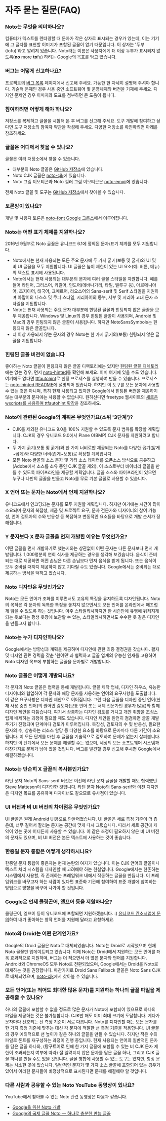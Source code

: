 # 자주 묻는 질문(FAQ)

### Noto는 무엇을 의미하나요?

컴퓨터가 텍스트를 렌더링할 때 문자가 작은 상자로 표시되는 경우가 있는데, 이는 기기에 그 글자를 표현할 이미지가 포함된 글꼴이 없기 때문입니다. 이 상자는 '두부(tofu)'라고 알려져 있습니다.  Noto라는 이름은 사용자에게 더 이상 두부가 표시되지 않도록(**no** more **to**fu) 하려는 Google의 목표를 담고 있습니다.


### 버그는 어떻게 신고하나요?

프로젝트의 [버그 목록](https://github.com/googlefonts/noto-cjk/issues) 페이지에서 신고해 주세요. 가능한 한 자세히 설명해 주셔야 합니다. 기술적 문제인 경우 사용 중인 소프트웨어 및 운영체제와 버전을 기재해 주세요. 디자인 문제인 경우 이미지와 도표를 첨부하면 큰 도움이 됩니다.


### 참여하려면 어떻게 해야 하나요?

저장소를 복제하고 글꼴을 시험해 본 후 버그를 신고해 주세요. 도구 개발에 참여하고 싶다면 도구 저장소의 참여자 약관을 작성해 주세요.  다양한 저장소를 확인하려면 아래를 참조하세요.


### 글꼴은 어디에서 찾을 수 있나요?

글꼴은 여러 저장소에서 찾을 수 있습니다.

* 대부분의 Noto 글꼴은 [GitHub 저장소](https://github.com/googlefonts/noto-fonts)에 있습니다.
* Noto CJK 글꼴은 [noto-cjk](https://github.com/googlefonts/noto-cjk)에 있습니다.
* Noto 그림 이모티콘과 Noto 컬러 그림 이모티콘은 [noto-emoji](https://github.com/googlefonts/noto-emoji)에 있습니다.

전체 Noto 글꼴 및 도구는 [GitHub 저장소](https://github.com/googlefonts?query=noto)에서 찾아볼 수 있습니다.


### 토론방이 있나요?

개발 및 사용자 토론은 [noto-font Google 그룹스](https://groups.google.com/d/forum/noto-font)에서 이루어집니다.


### Noto는 어떤 표기 체제를 지원하나요?

2016년 9월부로 Noto 글꼴은 유니코드 6.1에 정의된 문자/표기 체계를 모두 지원합니다.
* Noto에서는 현재 사용되는 모든 주요 문자에 두 가지 굵기(보통 및 굵게)와 UI 및 비 UI 글꼴을 모두 지원합니다. UI 글꼴은 높이 제한이 있는 UI 요소(예: 버튼, 메뉴)의 텍스트 표시에 사용됩니다.
* Noto에서는 현재 사용되는 대부분의 문자에 여러 글꼴 스타일을 지원합니다. 예를 들어 라틴어, 그리스어, 키릴어, 인도어(데바나가리, 타밀, 텔루구 등), 아르메니아어, 조지아어, 태국어, 크메르어, 라오스어의 Sans-serif 및 Serif 스타일을 지원하며 아랍어의 나스흐 및 쿠피 스타일, 시리아어의 동부, 서부 및 시리아 고대 문자 스타일을 지원합니다.
* Noto는 현재 사용되는 주요 문자 대부분에 힌팅된 글꼴과 힌팅되지 않은 글꼴을 모두 제공합니다. Windows 및 Linux의 경우 힌팅된 글꼴이 사용되며, Android 및 Mac의 경우 힌팅되지 않은 글꼴이 사용됩니다. 하지만 NotoSansSymbols는 힌팅되지 않은 글꼴입니다.
* 더 이상 사용되지 않는 문자의 경우 Noto는 한 가지 굵기의(보통) 힌팅되지 않은 글꼴을 지원합니다.


### 힌팅된 글꼴 버전이 없습니다

좋아하는 Noto 글꼴이 힌팅되지 않은 글꼴 디렉토리에는 있지만 [힌팅된 글꼴 디렉토리](https://github.com/googlefonts/noto-fonts/tree/master/hinted)에는 없는 경우, 먼저 [noto-hinted](https://github.com/lemzwerg/noto-hinted)를 확인해 보세요. 이미 여기에 있을 수도 있습니다. 여기에도 없다면 [ttfautohint](https://www.freetype.org/ttfautohint/)로 힌팅 프로세스를 실행하여 만들 수 있습니다. 프로세스는 [noto-hinted README](https://github.com/lemzwerg/noto-hinted/blob/master/README.md)에 설명되어 있습니다.  하지만 이 도구를 모든 문자에 사용할 수 있는 것은 아니며, 특히 현재 사용되고 있지만 Google에서 힌팅된 버전을 제공하지 않는 대부분의 문자에는 사용할 수 없습니다.  원하신다면 freetype 웹사이트의 [새로운 wscripts를 사용하여 ttfautohint 확장](https://www.freetype.org/ttfautohint/doc/ttfautohint.html#extending-ttfautohint-with-new-scripts)을 참조하세요.


### Noto에 관련된 Google의 계획은 무엇인가요(소위 '3단계')?
* CJK를 제외한 유니코드 9.0을 100% 지원할 수 있도록 문자 범위를 확장할 계획입니다. CJK의 경우 유니코드 9.0에서 Plane 0(BMP) CJK 문자를 지원하려고 합니다.
* 두 가지 굵기(보통 및 굵게)와 한 가지 너비로만 제공되는 Noto를 다양한 굵기(얇게~굵게)와 다양한 너비(좁게~보통)로 확장할 계획입니다.
* 모든 Noto 글꼴의 소스 문자 및 기타 소스 데이터를 오픈소스 방식으로 공유하고(Adobe에서 소스를 소유 중인 CJK 글꼴 제외), 이 소스로부터 바이너리 글꼴을 만들 수 있도록 파이프라인을 제공할 계획입니다. 글꼴 소스와 파이프라인이 있으면 누구나 나만의 글꼴을 만들고 Noto를 무료 기본 글꼴로 사용할 수 있습니다.


### X 언어 또는 문자는 Noto에서 언제 지원하나요?

유니코드에서 인코딩되는 문자를 모두 지원할 계획입니다. 하지만 여기에는 시간이 많이 소요되며 문자의 복잡성, 제품 및 프로젝트 요구, 문자 전문가와 디자이너의 참여 가능성, 언어 검토자의 수와 반응성 등 복잡하고 변동적인 요소들을 바탕으로 개발 순서가 정해집니다.


### Y 문자보다 X 문자 글꼴을 먼저 개발한 이유는 무엇인가요?

어떤 글꼴을 먼저 개발하기로 했는지와는 상관없이 어떤 문자는 다른 문자보다 먼저 개발됩니다. 1,000명분의 연회 식사를 제공하는 경우를 생각해 보겠습니다. 음식이 준비되는 대로 제공하면 어떤 손님은 다른 손님보다 먼저 음식을 받게 됩니다. 또는 음식이 모두 준비될 때까지 제공하지 않고 기다릴 수도 있습니다. Google에서는 준비되는 대로 제공하는 방식을 택하고 있습니다.


### Noto 디자인은 무엇인가요?

Noto는 모든 언어가 조화를 이루면서도 고유의 특징을 유지하도록 디자인됩니다. Noto의 목적은 각 문자의 독특한 특징을 놓치지 않으면서도 모든 언어를 온라인에서 매끄럽게 읽을 수 있도록 하는 것입니다. 아주 스타일리시하지만 한 시즌만에 유행에 뒤처지게 되는 옷보다는 평생 옷장에 보관할 수 있는, 스타일리시하면서도 수수한 옷 같은 디자인을 만들고자 합니다.


### Noto는 누가 디자인하나요?

Google에서는 방향성과 계획을 제공하며 디자인에 관한 최종 결정권을 갖습니다. 활자 및 디자인 관련 경력을 갖춘 '원어민'과 협력하고 글꼴 업계의 유능한 인재를 고용하여 Noto 디자인 목표에 부합하는 글꼴을 문자별로 개발합니다.


### Noto 글꼴은 어떻게 개발되나요?

각 문자의 Noto 글꼴은 협력을 통해 개발됩니다. 글꼴 제작 업체, 디자인 하우스, 유능한 디자이너와 협업하여 각 문자와 해당 문자를 사용하는 언어의 요구사항을 도출합니다. 이 같은 요구사항은 디자인 제안으로 이어집니다. 그런 다음 글꼴을 디자인 중인 언어(현재 사용 중인 언어)의 원어민 검토자(보통 언어 또는 서체 전문가인 경우가 많음)와 함께 디자인 제안을 다듬습니다. 여기서 상충하는 디자인 검토를 거치고 개인 취향을 조심스럽게 배제하는 과정이 필요할 때도 있습니다. 디자인 제안을 완전히 점검하면 글꼴 개발 주기가 진행되며 단계마다 검토가 이루어집니다. 복잡성, 검토자의 수 및 반응성, 필요한 문자의 수, 상충하는 리소스 할당 등 다양한 요소를 바탕으로 문자마다 다른 기간이 소요됩니다. 이 모든 단계를 마친 후 글꼴을 기술적으로 검토하여 문제가 없는지 살펴봅니다. 하지만 이 단계에서 모든 문제를 해결할 수는 없으며, 세상의 모든 소프트웨어 시스템과 마찬가지로 문제가 남아 있을 것입니다. 버그를 발견할 경우 신고해 주시면 Google에서 해결하겠습니다.


### Noto는 단순히 X 글꼴의 복사본인가요?

라틴 문자 Noto의 Sans-serif 버전은 이전에 라틴 문자 글꼴을 개발할 때도 협력했던 Steve Matteson이 디자인한 것입니다. 라틴 문자 Noto의 Sans-serif와 이전 디자인은 디자인 목표를 공유하며 디자이너도 같으므로 유사점이 있습니다.


### UI 버전과 비 UI 버전의 차이점은 무엇인가요?

UI 글꼴은 원래 Android UI용으로 만들어졌습니다. UI 글꼴은 세로 측정 기준이 더 좁은데, 너무 길어서 잘리는 문자는 공간에 맞게 다시 그렸습니다. 따라서 세로 공간에 제약이 있는 곳에 어디든지 사용할 수 있습니다. 이 같은 조정이 필요하지 않은 비 UI 버전의 문자도 있으며, 비 UI 버전은 본문 텍스트에 사용하는 것이 좋습니다.


### 한중일 문자 통합은 어떻게 생각하시나요?

한중일 문자 통합이 좋은지는 현재 논란의 여지가 있습니다. 이는 CJK 언어의 글꼴이나 텍스트 처리 시스템을 디자인할 때 고려해야 하는 현실입니다. Google에서는 현존하는 시스템에서 사용할, 즉 존재하는 프레임워크 내에서 작동하는 글꼴을 만듭니다. 이 프레임워크를 바꾸고자 하는 사람이 있다면 표준화 기관에 참여하여 표준 개발에 참여하는 방법으로 방향을 바꾸어 나가야 할 것입니다.


### Google은 언제 클링곤어, 엘프어 등을 지원하나요?

클링곤어, 엘프어 등이 유니코드에 포함되면 지원하겠습니다. :) [유니코드 컨소시엄에 문의](http://www.unicode.org/contacts.html)하여 내가 좋아하는 창작 언어를 지원해 달라고 요청하세요.


### Noto와 Droid는 어떤 관계인가요?

Google의 Droid 글꼴은 Noto로 대체되었습니다. Noto는 Droid로 시작했으며 현재 Noto 글꼴만 업데이트되고 있습니다. 이제 Noto는 Droid에서 지원하는 모든 언어를 더욱 효과적으로 지원하며, 버그는 더 적으면서 더 많은 문자와 언어를 지원합니다.  Android와 ChromeOS 모두 Noto로 전환되었으며, Google에서는 Droid를 Noto로 대체하는 것을 권장합니다. 마찬가지로 Droid Sans Fallback 글꼴은 Noto Sans CJK로 대체되었으며, [noto-cjk](https://github.com/googlefonts/noto-cjk)에서 찾아볼 수 있습니다.


### 모든 언어(또는 적어도 최대한 많은 문자)를 지원하는 하나의 글꼴 파일을 제공해줄 수 있나요?

하나의 글꼴에 포함할 수 없을 정도로 많은 문자가 Noto에 포함되어 있으므로 하나의 파일을 제공하는 것은 불가능합니다. CJK만 해도 이미 최대 크기에 도달합니다. 게다가 문자마다 선호되는 선 측정 기준이 서로 다릅니다. Noto를 디자인할 때는 모든 문자를 한 가지 측정 기준에 맞추는 대신 각 문자에 적절한 선 측정 기준을 적용합니다. UI 글꼴의 경우 예외적으로 선 높이가 같은 하나의 글꼴을 만들 수 있습니다. 하지만 적은 수의 파일로 폰트를 재구성하는 과정이 진행 중입니다. 현재 사용되는 언어의 일반적인 문자를 담은 글꼴 하나와, (탕구트어로 인해 한 가지 글꼴에 포함될 수 있는 비 CJK 문자 제한이 초과되는지 여부에 따라) 잘 알려지지 않은 문자를 담은 글꼴 하나, 그리고 CJK 글꼴 하나를 만들 수도 있을 것입니다. 글꼴 병합에 사용할 수 있는 도구는 있지만, 항상 문제는 사소한 곳에 있습니다. 일반적인 문자가 몇 가지 소스 글꼴에 포함되어 있는 경우가 있어서
이러한 문자들이 비정상적으로 표시된다면 문제를 해결해야 할 것입니다.


### 다른 사람과 공유할 수 있는 Noto YouTube 동영상이 있나요?

YouTube에서 찾아볼 수 있는 Noto 관련 동영상은 다음과 같습니다.
* [Google을 위한 Noto 개발](https://www.youtube.com/watch?v=16_NYHUZ1kM)
* [Google의 국제 글꼴 Noto — 하나로 충분한 만능 글꼴](https://www.youtube.com/watch?v=AAzvk9HSi84)

